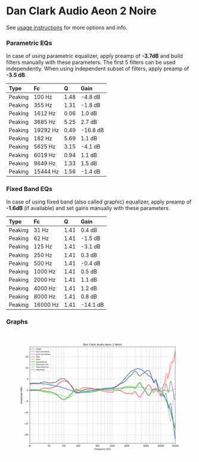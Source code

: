 # Dan Clark Audio Aeon 2 Noire
See [usage instructions](https://github.com/jaakkopasanen/AutoEq#usage) for more options and info.

### Parametric EQs
In case of using parametric equalizer, apply preamp of **-3.7dB** and build filters manually
with these parameters. The first 5 filters can be used independently.
When using independent subset of filters, apply preamp of **-3.5 dB**.

| Type    | Fc       |    Q | Gain     |
|:--------|:---------|:-----|:---------|
| Peaking | 100 Hz   | 1.48 | -4.8 dB  |
| Peaking | 355 Hz   | 1.31 | -1.8 dB  |
| Peaking | 1612 Hz  | 0.06 | 1.0 dB   |
| Peaking | 3685 Hz  | 5.25 | 2.7 dB   |
| Peaking | 19292 Hz | 0.49 | -16.8 dB |
| Peaking | 182 Hz   | 5.69 | 1.1 dB   |
| Peaking | 5625 Hz  | 3.15 | -4.1 dB  |
| Peaking | 6019 Hz  | 0.94 | 1.1 dB   |
| Peaking | 9649 Hz  | 1.33 | 1.5 dB   |
| Peaking | 15444 Hz | 1.56 | -1.4 dB  |

### Fixed Band EQs
In case of using fixed band (also called graphic) equalizer, apply preamp of **-1.6dB**
(if available) and set gains manually with these parameters.

| Type    | Fc       |    Q | Gain     |
|:--------|:---------|:-----|:---------|
| Peaking | 31 Hz    | 1.41 | 0.4 dB   |
| Peaking | 62 Hz    | 1.41 | -1.5 dB  |
| Peaking | 125 Hz   | 1.41 | -3.1 dB  |
| Peaking | 250 Hz   | 1.41 | 0.3 dB   |
| Peaking | 500 Hz   | 1.41 | -0.4 dB  |
| Peaking | 1000 Hz  | 1.41 | 0.5 dB   |
| Peaking | 2000 Hz  | 1.41 | 1.1 dB   |
| Peaking | 4000 Hz  | 1.41 | 1.2 dB   |
| Peaking | 8000 Hz  | 1.41 | 0.8 dB   |
| Peaking | 16000 Hz | 1.41 | -14.1 dB |

### Graphs
![](./Dan%20Clark%20Audio%20Aeon%202%20Noire.png)